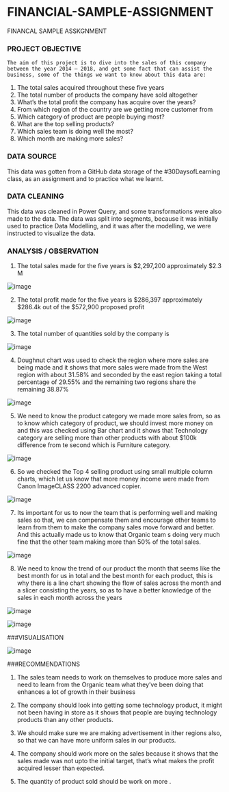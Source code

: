 # FINANCIAL-SAMPLE-ASSIGNMENT

FINANCAL SAMPLE ASSKGNMENT
### PROJECT OBJECTIVE
	The aim of this project is to dive into the sales of this company between the year 2014 – 2018, and get some fact that can assist the business, some of the things we want to know about this data are:
1.	The total sales acquired throughout these five years
2.	The total number of products the company have sold altogether
3.	What’s the total profit the company has acquire over the years?
4.	From which region of the country are we getting more customer from
5.	Which category of product are people buying most?
6.	What are the top selling products?
7.	Which sales team is doing well the most?
8.	Which month are making more sales?
### DATA SOURCE
This data was gotten from a GitHub data storage of the #30DaysofLearning class, as an assignment and to practice what we learnt.

### DATA CLEANING
This data was cleaned in Power Query, and some transformations were also made to the data.
The data was split into segments, because it was initially used to practice Data Modelling, and it was after the modelling, we were instructed to visualize the data.

 

### ANALYSIS / OBSERVATION
1.	The total sales made for the five years is $2,297,200 approximately $2.3 M

 ![image](https://user-images.githubusercontent.com/106377378/180289735-c701f0bf-9bcf-4c47-9052-57fddc637084.png)


2.	The total profit made for the five years is $286,397 approximately $286.4k out of the $572,900 proposed profit
 
![image](https://user-images.githubusercontent.com/106377378/180289666-f64e0508-5f32-4a36-a02e-29446c8474cc.png)


3.	The total number of quantities sold by the company is 

![image](https://user-images.githubusercontent.com/106377378/180289611-8272cb5e-0453-451d-8f2a-98ee983be1b8.png)
 

4.	Doughnut chart was used to check the region where more sales are being made and it shows that more sales were made from the West region with about 31.58% and seconded by the east region taking a total percentage of 29.55% and the remaining two regions share the remaining 38.87%
 
![image](https://user-images.githubusercontent.com/106377378/180289561-06620f7a-0f05-4666-a624-265988f11cdd.png)

 


5.	We need to know the product category we made more sales from, so as to know which category of  product, we should invest more money on and this was checked using Bar chart and it shows that Technology category are selling more than other products with about $100k difference from te second which is Furniture category.

![image](https://user-images.githubusercontent.com/106377378/180289515-440657b4-3be4-40fc-be04-7a4c587b372c.png)

 

6.	So we checked the Top 4 selling product using small multiple column charts, which let us know that more money income were made from Canon ImageCLASS 2200 advanced copier.

![image](https://user-images.githubusercontent.com/106377378/180289455-26109f54-7179-483a-9e3b-088b8ff20c1e.png)

 

7.	Its important for us to now the team that is performing well and making sales so that, we can compensate them and encourage other teams to learn from them to make the company sales move forward and better.
And this actually made us to know that Organic team s doing very much fine that the other team making more than 50% of the total sales.

![image](https://user-images.githubusercontent.com/106377378/180289320-b14df619-3f7f-40df-a7a4-08dd56786c7d.png)


 8.	We need to know the trend of our product the month that seems like the best month for us in total and the best month for each product, this is  why there is a line chart showing the flow of sales across the month  and a slicer consisting the years, so as to have a better knowledge of the sales in each month across the years

 ![image](https://user-images.githubusercontent.com/106377378/180289202-10812975-f04e-4265-8c7d-8178a20c9122.png)


![image](https://user-images.githubusercontent.com/106377378/180289263-ac8ff261-e92e-42c3-9f52-a52375a655bc.png)



 



###VISUALISATION


![image](https://user-images.githubusercontent.com/106377378/180289117-6f0eb769-66d2-4107-a53e-e0671343bf7f.png)

 

###RECOMMENDATIONS
1.	The sales team needs to work on themselves to produce more sales and need to learn from the Organic team what they’ve been doing that enhances a lot of growth in their business 

2.	The company should look into getting some technology product, it might not been having in store as it shows that people are buying technology products than any other products.


3.	We should make sure we are making advertisement in ither regions also, so that we can have more uniform sales in our products.

4.	The company should work more on the sales because it shows that the sales made was not upto the initial target, that’s what makes the profit acquired lesser than expected.

5.	The quantity of product sold should be work on more .
